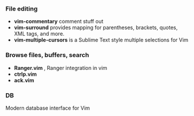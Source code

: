

[comment]: <> (- <b>Ale</b> <badge-stars repo='dense-analysis/ale'></badge-stars> <badge-doc href="https://vimawesome.com/plugin/ale"></badge-doc> is a providing asynchronous linting)


### File editing

- <b>vim-commentary</b> <badge-stars repo='tpope/vim-commentary'></badge-stars> <badge-doc href="https://github.com/tpope/vim-commentary"></badge-doc> comment stuff out
- <b>vim-surround</b> <badge-stars repo='tpope/vim-surround'></badge-stars> provides mapping for parentheses, brackets, quotes, XML tags, and more.
- <b>vim-multiple-cursors</b> <badge-stars repo='terryma/vim-multiple-cursors'></badge-stars> <badge-doc href="https://github.com/terryma/vim-multiple-cursors#quick-start" message="latest" logo="github"></badge-doc> is a Sublime Text style multiple selections for Vim

### Browse files, buffers, search

- <b>Ranger.vim</b> <badge-stars repo='francoiscabrol/ranger.vim'></badge-stars> <badge-doc href="https://github.com/francoiscabrol/ranger.vim#how-to-use-it"></badge-doc>, Ranger integration in vim
- <b>ctrlp.vim</b> <badge-stars repo='ctrlpvim/ctrlp.vim'></badge-stars>
- <b>ack.vim</b> <badge-stars repo='mileszs/ack.vim'></badge-stars>


### DB

<badge-stars repo='tpope/vim-dadbod'></badge-repo>Modern database interface for Vim 
